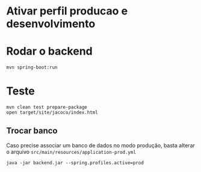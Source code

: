 # Ativar perfil producao e desenvolvimento



# Rodar o backend

```
mvn spring-boot:run
```

# Teste

```
mvn clean test prepare-package
open target/site/jacoco/index.html
```

## Trocar banco

Caso precise associar um banco de dados no modo produção, basta alterar o arquivo `src/main/resources/application-prod.yml`

```
java -jar backend.jar --spring.profiles.active=prod
```

